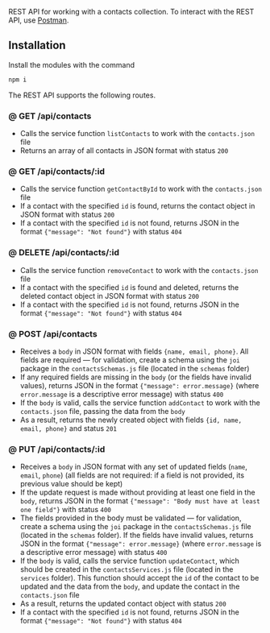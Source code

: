 REST API for working with a contacts collection. To interact with the REST API, use [Postman](https://www.getpostman.com/).

## Installation

Install the modules with the command

```bash
npm i
```

The REST API supports the following routes.

### @ GET /api/contacts

- Calls the service function `listContacts` to work with the `contacts.json` file
- Returns an array of all contacts in JSON format with status `200`

### @ GET /api/contacts/:id

- Calls the service function `getContactById` to work with the `contacts.json` file
- If a contact with the specified `id` is found, returns the contact object in JSON format with status `200`
- If a contact with the specified `id` is not found, returns JSON in the format `{"message": "Not found"}` with status `404`

### @ DELETE /api/contacts/:id

- Calls the service function `removeContact` to work with the `contacts.json` file
- If a contact with the specified `id` is found and deleted, returns the deleted contact object in JSON format with status `200`
- If a contact with the specified `id` is not found, returns JSON in the format `{"message": "Not found"}` with status `404`

### @ POST /api/contacts

- Receives a `body` in JSON format with fields `{name, email, phone}`. All fields are required — for validation, create a schema using the `joi` package in the `contactsSchemas.js` file (located in the `schemas` folder)
- If any required fields are missing in the `body` (or the fields have invalid values), returns JSON in the format `{"message": error.message}` (where `error.message` is a descriptive error message) with status `400`
- If the `body` is valid, calls the service function `addContact` to work with the `contacts.json` file, passing the data from the `body`
- As a result, returns the newly created object with fields `{id, name, email, phone}` and status `201`

### @ PUT /api/contacts/:id

- Receives a `body` in JSON format with any set of updated fields (`name`, `email`, `phone`) (all fields are not required: if a field is not provided, its previous value should be kept)
- If the update request is made without providing at least one field in the `body`, returns JSON in the format `{"message": "Body must have at least one field"}` with status `400`
- The fields provided in the body must be validated — for validation, create a schema using the `joi` package in the `contactsSchemas.js` file (located in the `schemas` folder). If the fields have invalid values, returns JSON in the format `{"message": error.message}` (where `error.message` is a descriptive error message) with status `400`
- If the `body` is valid, calls the service function `updateContact`, which should be created in the `contactsServices.js` file (located in the `services` folder). This function should accept the `id` of the contact to be updated and the data from the `body`, and update the contact in the `contacts.json` file
- As a result, returns the updated contact object with status `200`
- If a contact with the specified `id` is not found, returns JSON in the format `{"message": "Not found"}` with status `404`
